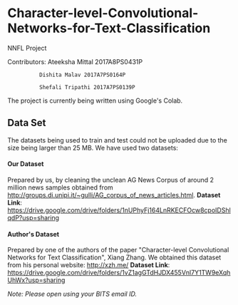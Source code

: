 # Character-level-Convolutional-Networks-for-Text-Classification
NNFL Project

Contributors: Ateeksha Mittal 2017A8PS0431P

              Dishita Malav 2017A7PS0164P
              
              Shefali Tripathi 2017A7PS0139P

The project is currently being written using Google's Colab. 

## Data Set

The datasets being used to train and test could not be uploaded due to the size being larger than 25 MB.
We have used two datasets:

#### Our Dataset

Prepared by us, by cleaning the unclean AG News Corpus of around 2 million news samples obtained from http://groups.di.unipi.it/~gulli/AG_corpus_of_news_articles.html. 
**Dataset Link**: https://drive.google.com/drive/folders/1nUPhyFj164LnRKECFOcw8cpoIDShlqdP?usp=sharing

#### Author's Dataset

Prepared by one of the authors of the paper "Character-level Convolutional Networks for Text Classification", Xiang Zhang.
We obtained this dataset from his personal website: http://xzh.me/
**Dataset Link**: https://drive.google.com/drive/folders/1vZ1agGTdHJDX455Vnl7Y1TW9eXqhUhWx?usp=sharing

*Note: Please open using your BITS email ID.*

